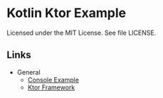 # Kotlin Ktor Example

Licensed under the MIT License. See file LICENSE.

## Links

* General
  * [Console Example](https://github.com/mneiferbag/kotlin-console)
  * [Ktor Framework](https://ktor.io/)
